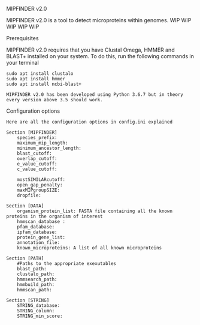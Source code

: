 MIPFINDER v2.0

MIPFINDER v2.0 is a tool to detect microproteins within genomes. WIP WIP WIP WIP WIP


Prerequisites

  MIPFINDER v2.0 requires that you have Clustal Omega, HMMER and BLAST+ installed on your system. To do this, run the following commands in your terminal

	sudo apt install clustalo
	sudo apt install hmmer
	sudo apt install ncbi-blast+

	MIPFINDER v2.0 has been developed using Python 3.6.7 but in theory every version above 3.5 should work.


Configuration options

	Here are all the configuration options in config.ini explained

	Section [MIPFINDER] 
		species_prefix:
		maximum_mip_length:
		minimum_ancestor_length:
		blast_cutoff:
		overlap_cutoff:
		e_value_cutoff:
		c_value_cutoff:

		mostSIMILARcutoff:
		open_gap_penalty:
		maxMIPgroupSIZE:
		dropfile:

	Section [DATA]
		organism_protein_list: FASTA file containing all the known proteins in the organism of interest
		hmmscan_database :
		pfam_database:
		ipfam_database:
		protein_gene_list:
		annotation_file:
		known_microproteins: A list of all known microproteins

	Section [PATH]
		#Paths to the appropriate exexutables
		blast_path:
		clustalo_path:
		hmmsearch_path:
		hmmbuild_path:
		hmmscan_path:

	Section [STRING]
		STRING_database:
		STRING_column:
		STRING_min_score:



